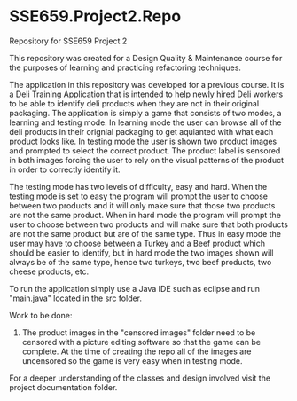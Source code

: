# SSE659.Project2.Repo
Repository for SSE659 Project 2

This repository was created for a Design Quality & Maintenance course for the purposes of learning and practicing refactoring techniques.

The application in this repository was developed for a previous course. It is a Deli Training Application that is intended to help newly hired Deli workers to be able to identify deli products when they are not in their original packaging. The application is simply a game that consists of two modes, a learning and testing mode. In learning mode the user can browse all of the deli products in their orignial packaging to get aquianted with what each product looks like. In testing mode the user is shown two product images and prompted to select the correct product. The product label is sensored in both images forcing the user to rely on the visual patterns of the product in order to correctly identify it.

The testing mode has two levels of difficulty, easy and hard. When the testing mode is set to easy the program will prompt the user to choose between two products and it will only make sure that those two products are not the same product. When in hard mode the program will prompt the user to choose between two products and will make sure that both products are not the same product but are of the same type. Thus in easy mode the user may have to choose between a Turkey and a Beef product which should be easier to identify, but in hard mode the two images shown will always be of the same type, hence two turkeys, two beef products, two cheese products, etc.

To run the application simply use a Java IDE such as eclipse and run "main.java" located in the src folder.

Work to be done:
1. The product images in the "censored images" folder need to be censored with a picture editing software so that the game can be complete. At the time of creating the repo all of the images are uncensored so the game is very easy when in testing mode.


For a deeper understanding of the classes and design involved visit the project documentation folder.

